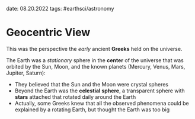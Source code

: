 date: 08.20.2022
tags: #earthsci/astronomy 
# Geocentric View
This was the perspective the *early* ancient **Greeks** held on the universe.

The Earth was a *stationary* sphere in the **center** of the universe that was orbited by the Sun, Moon, and the known planets (Mercury, Venus, Mars, Jupiter, Saturn):
- They believed that the Sun and the Moon were crystal spheres
- Beyond the Earth was the **celestial sphere**, a transparent sphere with **stars** attached that rotated daily around the Earth
- Actually, some Greeks knew that all the observed phenomena could be explained by a rotating Earth, but thought the Earth was too big

